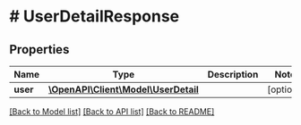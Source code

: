 # # UserDetailResponse

## Properties

Name | Type | Description | Notes
------------ | ------------- | ------------- | -------------
**user** | [**\OpenAPI\Client\Model\UserDetail**](UserDetail.md) |  | [optional]

[[Back to Model list]](../../README.md#models) [[Back to API list]](../../README.md#endpoints) [[Back to README]](../../README.md)
